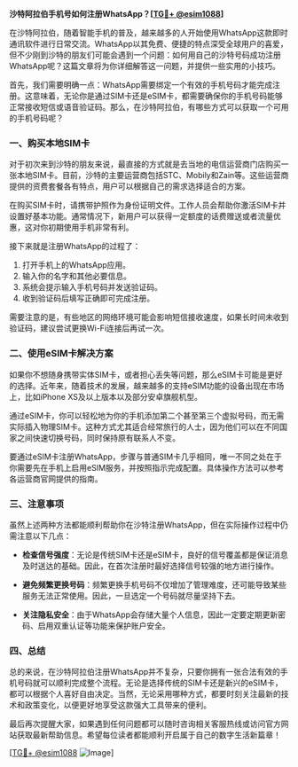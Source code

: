 **沙特阿拉伯手机号如何注册WhatsApp？[[TG💪+ @esim1088](https://t.me/s/esim1088)]**

在沙特阿拉伯，随着智能手机的普及，越来越多的人开始使用WhatsApp这款即时通讯软件进行日常交流。WhatsApp以其免费、便捷的特点深受全球用户的喜爱，但不少刚到沙特的朋友们可能会遇到一个问题：如何用自己的沙特号码成功注册WhatsApp呢？这篇文章将为你详细解答这一问题，并提供一些实用的小技巧。

首先，我们需要明确一点：WhatsApp需要绑定一个有效的手机号码才能完成注册。这意味着，无论你是通过SIM卡还是eSIM卡，都需要确保你的手机号码能够正常接收短信或语音验证码。那么，在沙特阿拉伯，有哪些方式可以获取一个可用的手机号码呢？

### 一、购买本地SIM卡

对于初次来到沙特的朋友来说，最直接的方式就是去当地的电信运营商门店购买一张本地SIM卡。目前，沙特的主要运营商包括STC、Mobily和Zain等。这些运营商提供的资费套餐各有特点，用户可以根据自己的需求选择适合的方案。

在购买SIM卡时，请携带护照作为身份证明文件。工作人员会帮助你激活SIM卡并设置好基本功能。通常情况下，新用户可以获得一定额度的话费赠送或者流量优惠，这对你初期使用手机非常有利。

接下来就是注册WhatsApp的过程了：

1. 打开手机上的WhatsApp应用。
2. 输入你的名字和其他必要信息。
3. 系统会提示输入手机号码并发送验证码。
4. 收到验证码后填写正确即可完成注册。

需要注意的是，有些地区的网络环境可能会影响短信接收速度，如果长时间未收到验证码，建议尝试更换Wi-Fi连接后再试一次。

### 二、使用eSIM卡解决方案

如果你不想随身携带实体SIM卡，或者担心丢失等问题，那么eSIM卡可能是更好的选择。近年来，随着技术的发展，越来越多的支持eSIM功能的设备出现在市场上，比如iPhone XS及以上版本以及部分安卓旗舰机型。

通过eSIM卡，你可以轻松地为你的手机添加第二个甚至第三个虚拟号码，而无需实际插入物理SIM卡。这种方式尤其适合经常旅行的人士，因为他们可以在不同国家之间快速切换号码，同时保持原有联系人不变。

要通过eSIM卡注册WhatsApp，步骤与普通SIM卡几乎相同，唯一不同之处在于你需要先在手机上启用eSIM服务，并按照指示完成配置。具体操作方法可以参考各运营商官网提供的指南。

### 三、注意事项

虽然上述两种方法都能顺利帮助你在沙特注册WhatsApp，但在实际操作过程中仍需注意以下几点：

- **检查信号强度**：无论是传统SIM卡还是eSIM卡，良好的信号覆盖都是保证消息及时送达的基础。因此，在首次注册时最好选择信号较强的地方进行操作。
  
- **避免频繁更换号码**：频繁更换手机号码不仅增加了管理难度，还可能导致某些服务无法正常使用。因此，一旦选定一个号码就尽量坚持下去。

- **关注隐私安全**：由于WhatsApp会存储大量个人信息，因此一定要定期更新密码、启用双重认证等功能来保护账户安全。

### 四、总结

总的来说，在沙特阿拉伯注册WhatsApp并不复杂，只要你拥有一张合法有效的手机号码就可以顺利完成整个流程。无论是选择传统的SIM卡还是新兴的eSIM卡，都可以根据个人喜好自由决定。当然，无论采用哪种方式，都要时刻关注最新的技术和政策变化，以便更好地享受这款强大工具带来的便利。

最后再次提醒大家，如果遇到任何问题都可以随时咨询相关客服热线或访问官方网站获取最新帮助信息。希望每位读者都能顺利开启属于自己的数字生活新篇章！

[[TG💪+ @esim1088](https://t.me/s/esim1088) ![Image](https://i.postimg.cc/4NQfJmqS/Snipaste-2025-05-13-00-14-12.png)]